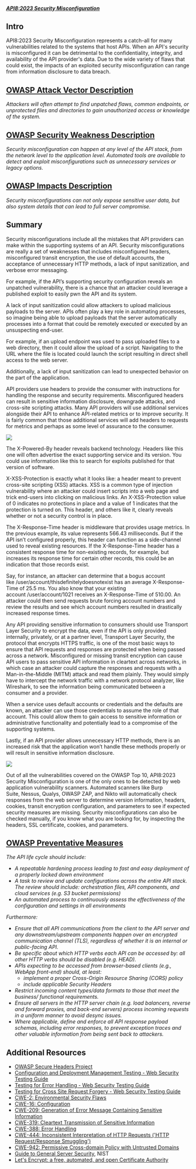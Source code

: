 ##### [API8:2023 Security Misconfiguration](https://university.apisec.ai/products/owasp-api-security-top-10-and-beyond/categories/2152492174)

## Intro

API8:2023 Security Misconfiguration represents a catch-all for many vulnerabilities related to the systems that host APIs. When an API's security is misconfigured it can be detrimental to the confidentiality, integrity, and availability of the API provider's data. Due to the wide variety of flaws that could exist, the impacts of an exploited security misconfiguration can range from information disclosure to data breach.

## [OWASP Attack Vector Description](https://owasp.org/API-Security/editions/2023/en/0xa8-security-misconfiguration/)

_Attackers will often attempt to find unpatched flaws, common endpoints, or unprotected files and directories to gain unauthorized access or knowledge of the system._

## [OWASP Security Weakness Description](https://owasp.org/API-Security/editions/2023/en/0xa8-security-misconfiguration/)

_Security misconfiguration can happen at any level of the API stack, from the network level to the application level. Automated tools are available to detect and exploit misconfigurations such as unnecessary services or legacy options._

## [OWASP Impacts Description](https://owasp.org/API-Security/editions/2023/en/0xa8-security-misconfiguration/)

_Security misconfigurations can not only expose sensitive user data, but also system details that can lead to full server compromise._

## Summary

Security misconfigurations include all the mistakes that API providers can make within the supporting systems of an API. Security misconfigurations are really a set of weaknesses that includes misconfigured headers, misconfigured transit encryption, the use of default accounts, the acceptance of unnecessary HTTP methods, a lack of input sanitization, and verbose error messaging.

For example, if the API’s supporting security configuration reveals an unpatched vulnerability, there is a chance that an attacker could leverage a published exploit to easily pwn the API and its system.

A lack of input sanitization could allow attackers to upload malicious payloads to the server. APIs often play a key role in automating processes, so imagine being able to upload payloads that the server automatically processes into a format that could be remotely executed or executed by an unsuspecting end-user.

For example, if an upload endpoint was used to pass uploaded files to a web directory, then it could allow the upload of a script. Navigating to the URL where the file is located could launch the script resulting in direct shell access to the web server.

Additionally, a lack of input sanitization can lead to unexpected behavior on the part of the application. 

API providers use headers to provide the consumer with instructions for handling the response and security requirements. Misconfigured headers can result in sensitive information disclosure, downgrade attacks, and cross-site scripting attacks. Many API providers will use additional services alongside their API to enhance API-related metrics or to improve security. It is fairly common that those additional services will add headers to requests for metrics and perhaps as some level of assurance to the consumer.

![](https://kajabi-storefronts-production.kajabi-cdn.com/kajabi-storefronts-production/site/2147573912/products/1JfV14LsRYGj7k5utleN_Niktoscan.png)

The X-Powered-By header reveals backend technology. Headers like this one will often advertise the exact supporting service and its version. You could use information like this to search for exploits published for that version of software.

X-XSS-Protection is exactly what it looks like: a header meant to prevent cross-site scripting (XSS) attacks. XSS is a common type of injection vulnerability where an attacker could insert scripts into a web page and trick end-users into clicking on malicious links. An X-XSS-Protection value of 0 indicates no protections in place and a value of 1 indicates that the protection is turned on. This header, and others like it, clearly reveals whether or not a security control is in place.

The X-Response-Time header is middleware that provides usage metrics. In the previous example, its value represents 566.43 milliseconds. But if the API isn’t configured properly, this header can function as a side-channel used to reveal existing resources. If the X-Response-Time header has a consistent response time for non-existing records, for example, but increases its response time for certain other records, this could be an indication that those records exist.

Say, for instance, an attacker can determine that a bogus account like /user/account/thisdefinitelydoesnotexist has an average X-Response-Time of 25.5 ms. You also know that your existing account /user/account/1021 receives an X-Response-Time of 510.00. An attacker could then send requests brute forcing account numbers and review the results and see which account numbers resulted in drastically increased response times.

Any API providing sensitive information to consumers should use Transport Layer Security to encrypt the data, even if the API is only provided internally, privately, or at a partner level, Transport Layer Security, the protocol that encrypts HTTPS traffic, is one of the most basic ways to ensure that API requests and responses are protected when being passed across a network. Misconfigured or missing transit encryption can cause API users to pass sensitive API information in cleartext across networks, in which case an attacker could capture the responses and requests with a Man-in-the-Middle (MITM) attack and read them plainly. They would simply have to intercept the network traffic with a network protocol analyzer, like Wireshark, to see the information being communicated between a consumer and a provider.

When a service uses default accounts or credentials and the defaults are known, an attacker can use those credentials to assume the role of that account. This could allow them to gain access to sensitive information or administrative functionality and potentially lead to a compromise of the supporting systems.

Lastly, if an API provider allows unnecessary HTTP methods, there is an increased risk that the application won’t handle these methods properly or will result in sensitive information disclosure.

![](https://kajabi-storefronts-production.kajabi-cdn.com/kajabi-storefronts-production/site/2147573912/products/tXyxubIySxasnFlUXUtw_ScanningAPIs5.PNG)

Out of all the vulnerabilities covered on the OWASP Top 10, API8:2023 Security Misconfiguration is one of the only ones to be detected by web application vulnerability scanners. Automated scanners like Burp Suite, Nessus, Qualys, OWASP ZAP, and Nikto will automatically check responses from the web server to determine version information, headers, cookies, transit encryption configuration, and parameters to see if expected security measures are missing. Security misconfigurations can also be checked manually, if you know what you are looking for, by inspecting the headers, SSL certificate, cookies, and parameters.

## [OWASP Preventative Measures](https://owasp.org/API-Security/editions/2023/en/0xa8-security-misconfiguration/)

_The API life cycle should include:_

- _A repeatable hardening process leading to fast and easy deployment of a properly locked down environment_
- _A task to review and update configurations across the entire API stack. The review should include: orchestration files, API components, and cloud services (e.g. S3 bucket permissions)_
- _An automated process to continuously assess the effectiveness of the configuration and settings in all environments_

_Furthermore:_

- _Ensure that all API communications from the client to the API server and any downstream/upstream components happen over an encrypted communication channel (TLS), regardless of whether it is an internal or public-facing API._
- _Be specific about which HTTP verbs each API can be accessed by: all other HTTP verbs should be disabled (e.g. HEAD)._
- _APIs expecting to be accessed from browser-based clients (e.g., WebApp front-end) should, at least:_
    - _implement a proper Cross-Origin Resource Sharing (CORS) policy_
    - _include applicable Security Headers_
- _Restrict incoming content types/data formats to those that meet the business/ functional requirements._
- _Ensure all servers in the HTTP server chain (e.g. load balancers, reverse and forward proxies, and back-end servers) process incoming requests in a uniform manner to avoid desync issues._
- _Where applicable, define and enforce all API response payload schemas, including error responses, to prevent exception traces and other valuable information from being sent back to attackers._

## Additional Resources

- [OWASP Secure Headers Project](https://owasp.org/www-project-secure-headers/)
- [Configuration and Deployment Management Testing - Web Security Testing Guide](https://owasp.org/www-project-web-security-testing-guide/latest/4-Web_Application_Security_Testing/02-Configuration_and_Deployment_Management_Testing/README)
- [Testing for Error Handling - Web Security Testing Guide](https://owasp.org/www-project-web-security-testing-guide/latest/4-Web_Application_Security_Testing/08-Testing_for_Error_Handling/README)
- [Testing for Cross Site Request Forgery - Web Security Testing Guide](https://owasp.org/www-project-web-security-testing-guide/latest/4-Web_Application_Security_Testing/06-Session_Management_Testing/05-Testing_for_Cross_Site_Request_Forgery)
- [CWE-2: Environmental Security Flaws](https://cwe.mitre.org/data/definitions/2.html)
- [CWE-16: Configuration](https://cwe.mitre.org/data/definitions/16.html)
- [CWE-209: Generation of Error Message Containing Sensitive Information](https://cwe.mitre.org/data/definitions/209.html)
- [CWE-319: Cleartext Transmission of Sensitive Information](https://cwe.mitre.org/data/definitions/319.html)
- [CWE-388: Error Handling](https://cwe.mitre.org/data/definitions/388.html)
- [CWE-444: Inconsistent Interpretation of HTTP Requests ('HTTP Request/Response Smuggling')](https://cwe.mitre.org/data/definitions/444.html)
- [CWE-942: Permissive Cross-domain Policy with Untrusted Domains](https://cwe.mitre.org/data/definitions/942.html)
- [Guide to General Server Security](https://csrc.nist.gov/publications/detail/sp/800-123/final), NIST
- [Let's Encrypt: a free, automated, and open Certificate Authority](https://letsencrypt.org/)